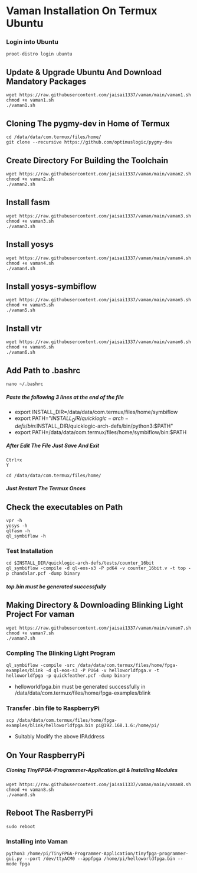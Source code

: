 # Vaman Installation On Termux Ubuntu
### Login into Ubuntu
```
proot-distro login ubuntu
```
## Update & Upgrade Ubuntu And Download Mandatory Packages
```
wget https://raw.githubusercontent.com/jaisai1337/vaman/main/vaman1.sh
chmod +x vaman1.sh
./vaman1.sh
```
## Cloning The pygmy-dev in Home of Termux
```
cd /data/data/com.termux/files/home/
git clone --recursive https://github.com/optimuslogic/pygmy-dev
```
## Create Directory For Building the Toolchain
```
wget https://raw.githubusercontent.com/jaisai1337/vaman/main/vaman2.sh
chmod +x vaman2.sh
./vaman2.sh
```

## Install fasm
```
wget https://raw.githubusercontent.com/jaisai1337/vaman/main/vaman3.sh
chmod +x vaman3.sh
./vaman3.sh
```
## Install yosys
```
wget https://raw.githubusercontent.com/jaisai1337/vaman/main/vaman4.sh
chmod +x vaman4.sh
./vaman4.sh
```
## Install yosys-symbiflow
```
wget https://raw.githubusercontent.com/jaisai1337/vaman/main/vaman5.sh
chmod +x vaman5.sh
./vaman5.sh
```
## Install vtr
```
wget https://raw.githubusercontent.com/jaisai1337/vaman/main/vaman6.sh
chmod +x vaman6.sh
./vaman6.sh
```
## Add Path to .bashrc
```
nano ~/.bashrc
```
##### Paste the following 3 lines at the end of the file
* export  INSTALL_DIR=/data/data/com.termux/files/home/symbiflow
* export PATH="$INSTALL_DIR/quicklogic-arch-defs/bin:$INSTALL_DIR/quicklogic-arch-defs/bin/python3:$PATH"
* export PATH=/data/data/com.termux/files/home/symbiflow/bin:$PATH
##### After Edit The File Just Save And Exit
```
Ctrl+x
Y 
```
```
cd /data/data/com.termux/files/home/
```
##### Just Restart The Termux Onces

## Check the executables on Path
```
vpr -h
yosys -h
qlfasm -h
ql_symbiflow -h
```
### Test Installation
```
cd $INSTALL_DIR/quicklogic-arch-defs/tests/counter_16bit
ql_symbiflow -compile -d ql-eos-s3 -P pd64 -v counter_16bit.v -t top -p chandalar.pcf -dump binary
```
##### top.bin must be generated successfully 
## Making Directory & Downloading Blinking Light Project For vaman
```
wget https://raw.githubusercontent.com/jaisai1337/vaman/main/vaman7.sh
chmod +x vaman7.sh
./vaman7.sh
```
### Compling The Blinking Light Program
```
ql_symbiflow -compile -src /data/data/com.termux/files/home/fpga-examples/blink -d ql-eos-s3 -P PU64 -v helloworldfpga.v -t helloworldfpga -p quickfeather.pcf -dump binary
```
* helloworldfpga.bin must be generated successfully in /data/data/com.termux/files/home/fpga-examples/blink
### Transfer .bin file to RaspberryPi
```
scp /data/data/com.termux/files/home/fpga-examples/blink/helloworldfpga.bin pi@192.168.1.6:/home/pi/
```
* Suitably Modify the above IPAddress
## On Your RaspberryPi
##### Cloning TinyFPGA-Programmer-Application.git & Installing Modules
```
wget https://raw.githubusercontent.com/jaisai1337/vaman/main/vaman8.sh
chmod +x vaman8.sh
./vaman8.sh
```
## Reboot The RasberryPi
```
sudo reboot
```
### Installing into Vaman
```
python3 /home/pi/TinyFPGA-Programmer-Application/tinyfpga-programmer-gui.py --port /dev/ttyACM0 --appfpga /home/pi/helloworldfpga.bin --mode fpga

```


